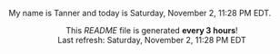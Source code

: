 My name is Tanner and today is Saturday, November 2, 11:28 PM EDT.

<p align="center">This <i>README</i> file is generated <b>every 3 hours</b>!</br>Last refresh: Saturday, November 2, 11:28 PM EDT<br /></p>
